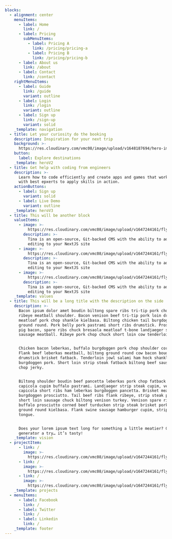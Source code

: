 ```yaml
---
blocks:
  - alignment: center
    menuItems:
      - label: Home
        link: /
      - label: Pricing
        subMenuItems:
          - label: Pricing A
            link: /pricing/pricing-a
          - label: Pricing B
            link: /pricing/pricing-b
      - label: About us
        link: /about
      - label: Contact
        link: /contact
    rightMenuItems:
      - label: Guide
        link: /guide
        variant: outline
      - label: Login
        link: /login
        variant: outline
      - label: Sign up
        link: /sign-up
        variant: solid
    _template: navigation
  - title: Let your curiosity do the booking
    description: Inspiration for your next trip
    background: >-
      https://res.cloudinary.com/vmc08/image/upload/v1648187694/hero-img_yi2grd.png
    button:
      label: Explore destinations
    _template: heroV2
  - title: Get help with coding from engineers
    description: >-
      Learn how to code efficiently and create apps and games that work. Consult
      with best epxerts to apply skills in action.
    actionButtons:
      - label: Sign up
        variant: solid
      - label: Live Demo
        variant: outline
    _template: heroV3
  - title: This will be another block
    valueItems:
      - image: >-
          https://res.cloudinary.com/vmc08/image/upload/v1647244161/flyingTina_isq2gz.png
        description: >-
          Tina is an open-source, Git-backed CMS with the ability to add visual
          editing to your NextJS site
      - image: >-
          https://res.cloudinary.com/vmc08/image/upload/v1647244161/flyingTina_isq2gz.png
        description: >-
          Tina is an open-source, Git-backed CMS with the ability to add visual
          editing to your NextJS site
      - image: >-
          https://res.cloudinary.com/vmc08/image/upload/v1647244161/flyingTina_isq2gz.png
        description: >-
          Tina is an open-source, Git-backed CMS with the ability to add visual
          editing to your NextJS site
    _template: values
  - title: This will be a long title with the description on the side
    description: >-
      Bacon ipsum dolor amet boudin biltong spare ribs tri-tip pork chop tongue
      ribeye meatball shoulder. Bacon venison beef tri-tip pork loin drumstick
      meatloaf pork chop shankle kielbasa. Biltong chicken tail burgdoggen
      ground round. Pork belly pork pastrami short ribs drumstick. Prosciutto
      pig bacon, spare ribs chuck bresaola meatloaf t-bone landjaeger short loin
      sausage meatball. Ribeye pork chop chuck short loin cow tenderloin.


      Chicken bacon leberkas, buffalo burgdoggen pork chop shoulder corned beef.
      Flank beef leberkas meatball, biltong ground round cow bacon boudin
      drumstick brisket fatback. Tenderloin jowl salami ham hock shankle
      burgdoggen pork. Short loin strip steak fatback biltong beef sausage pork
      chop jerky.


      Biltong shoulder boudin beef pancetta leberkas pork chop fatback doner
      capicola cupim buffalo pastrami. Landjaeger strip steak cupim, venison
      capicola short ribs ham leberkas burgdoggen pancetta. Brisket meatloaf
      burgdoggen prosciutto. Tail beef ribs flank ribeye, strip steak pork belly
      short loin sausage chuck biltong venison turkey. Venison spare ribs
      buffalo prosciutto corned beef turducken strip steak brisket pork chuck
      ground round kielbasa. Flank swine sausage hamburger cupim, strip steak
      tongue.


      Does your lorem ipsum text long for something a little meatier? Give our
      generator a try… it’s tasty!
    _template: vision
  - projectItem:
      - link: /
        image: >-
          https://res.cloudinary.com/vmc08/image/upload/v1647244161/flyingTina_isq2gz.png
      - link: /
        image: >-
          https://res.cloudinary.com/vmc08/image/upload/v1647244161/flyingTina_isq2gz.png
      - link: /
        image: >-
          https://res.cloudinary.com/vmc08/image/upload/v1647244161/flyingTina_isq2gz.png
    _template: projects
  - menuItems:
      - label: Facebook
        link: /
      - label: Twitter
        link: /
      - label: Linkedin
        link: /
    _template: footer
---
```


